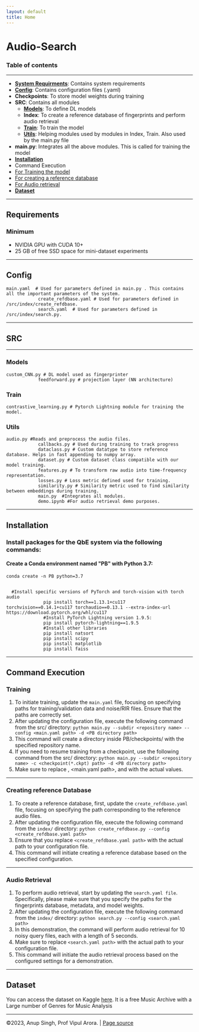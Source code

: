 ```yaml
---
layout: default
title: Home
---
```


Audio-Search
============

### Table of contents

* * *

*   [**System Requirments**](#requirements): Contains system requirements
*   [**Config**](#config): Contains configuration files (.yaml)
*   **Checkpoints**: To store model weights during training
*   **SRC**: Contains all modules
    *   [**Models**](#models): To define DL models
    *   **Index**: To create a reference database of fingerprints and perform audio retrieval
    *   [**Train**](#train): To train the model
    *   [**Utils**](#utils): Helping modules used by modules in Index, Train. Also used by the main.py file
*   **main.py**: Integrates all the above modules. This is called for training the model
*   [**Installation**](#installation)
*   Command Execution
*   [For Training the model](#training)
*   [For creating a reference database](#creating-reference-database)
*   [For Audio retrieval](#audio-retrieval)
*   [**Dataset**](#dataset)

* * *

Requirements
------------

### Minimum

*   NVIDIA GPU with CUDA 10+
*   25 GB of free SSD space for mini-dataset experiments

* * *

Config
------

    main.yaml  # Used for parameters defined in main.py . This contains all the important parameters of the system.
                create_refdbase.yaml # Used for parameters defined in /src/index/create_refdbase. 
                search.yaml  # Used for parameters defined in /src/index/search.py. 
                

* * *

SRC
---

* * *

### Models

    custom_CNN.py # DL model used as fingerprinter
                feedforward.py # projection layer (NN architecture)
                

### Train

    contrastive_learning.py # Pytorch Lightning module for training the model.
                

### Utils

    audio.py #Reads and preprocess the audio files.
                callbacks.py # Used during training to track progress
                dataclass.py # Custom datatype to store reference database. Helps in fast appending to numpy array.
                dataset.py # Custom dataset class compatible with our model training.
                features.py # To transform raw audio into time-frequency representation.
                losses.py # Loss metric defined used for training.
                similarity.py # Similarity metric used to find similarity between embeddings during training.
                main.py  #Integrates all modules.
                demo.ipynb #For audio retrieval demo purposes.
                

* * *

Installation
------------

### Install packages for the QbE system via the following commands:

#### Create a Conda environment named "PB" with Python 3.7:

    conda create -n PB python=3.7
                

      #Install specific versions of PyTorch and torch-vision with torch audio
                  pip install torch==1.13.1+cu117 torchvision==0.14.1+cu117 torchaudio==0.13.1 --extra-index-url https://download.pytorch.org/whl/cu117
                  #Install PyTorch Lightning version 1.9.5:
                  pip install pytorch-lightning==1.9.5
                  #Install other libraries
                  pip install natsort
                  pip install scipy
                  pip install matplotlib 
                  pip install faiss
                

* * *

Command Execution
-----------------

### Training

1.  To initiate training, update the `main.yaml` file, focusing on specifying paths for training/validation data and noise/RIR files. Ensure that the paths are correctly set.
2.  After updating the configuration file, execute the following command from the src/ directory: `python main.py --subdir <repository name> --config <main.yaml path> -d <PB directory path>`
3.  This command will create a directory inside PB/checkpoints/ with the specified repository name.
4.  If you need to resume training from a checkpoint, use the following command from the src/ directory: `python main.py --subdir <repository name> -c <checkpoint(*.ckpt) path> -d <PB directory path>`
5.  Make sure to replace , <main.yaml path>, and with the actual values.

* * *

### Creating reference Database

1.  To create a reference database, first, update the `create_refdbase.yaml` file, focusing on specifying the path corresponding to the reference audio files.
2.  After updating the configuration file, execute the following command from the `index/` directory: `python create_refdbase.py --config <create_refdbase.yaml path>`
3.  Ensure that you replace `<create_refdbase.yaml path>` with the actual path to your configuration file.
4.  This command will initiate creating a reference database based on the specified configuration.

* * *

### Audio Retrieval

1.  To perform audio retrieval, start by updating the `search.yaml file`. Specifically, please make sure that you specify the paths for the fingerprints database, metadata, and model weights.
2.  After updating the configuration file, execute the following command from the `index/` directory: `python search.py --config <search.yaml path>`
3.  In this demonstration, the command will perform audio retrieval for 10 noisy query files, each with a length of 5 seconds.
4.  Make sure to replace `<search.yaml path>` with the actual path to your configuration file.
5.  This command will initiate the audio retrieval process based on the configured settings for a demonstration.

* * *

Dataset
-------

You can access the dataset on Kaggle [here](https://www.kaggle.com/datasets/imsparsh/fma-free-music-archive-small-medium?select=fma_medium). It is a free Music Archive with a Large number of Genres for Music Analysis

* * *


©2023, Anup Singh, Prof Vipul Arora. | [Page source](_sources/index.rst.txt)
